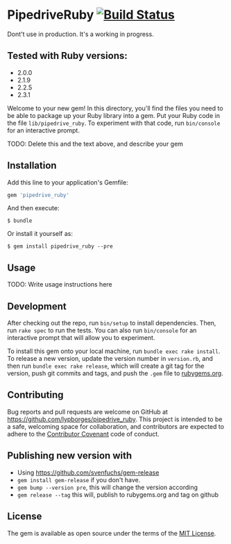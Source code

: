 # PipedriveRuby [![Build Status](https://travis-ci.org/lypborges/pipedrive_ruby.svg?branch=master)](https://travis-ci.org/lypborges/pipedrive_ruby)
Dont't use in production. It's a working in progress.

## Tested with Ruby versions:
- 2.0.0
- 2.1.9
- 2.2.5
- 2.3.1

Welcome to your new gem! In this directory, you'll find the files you need to be able to package up your Ruby library into a gem. Put your Ruby code in the file `lib/pipedrive_ruby`. To experiment with that code, run `bin/console` for an interactive prompt.

TODO: Delete this and the text above, and describe your gem

## Installation

Add this line to your application's Gemfile:

```ruby
gem 'pipedrive_ruby'
```

And then execute:

    $ bundle

Or install it yourself as:

    $ gem install pipedrive_ruby --pre

## Usage

TODO: Write usage instructions here

## Development

After checking out the repo, run `bin/setup` to install dependencies. Then, run `rake spec` to run the tests. You can also run `bin/console` for an interactive prompt that will allow you to experiment.

To install this gem onto your local machine, run `bundle exec rake install`. To release a new version, update the version number in `version.rb`, and then run `bundle exec rake release`, which will create a git tag for the version, push git commits and tags, and push the `.gem` file to [rubygems.org](https://rubygems.org).

## Contributing

Bug reports and pull requests are welcome on GitHub at https://github.com/lypborges/pipedrive_ruby. This project is intended to be a safe, welcoming space for collaboration, and contributors are expected to adhere to the [Contributor Covenant](http://contributor-covenant.org) code of conduct.

## Publishing new version with
- Using https://github.com/svenfuchs/gem-release
- `gem install gem-release` if you don't have.
- `gem bump --version pre`, this will change the version according
- `gem release --tag` this will, publish to rubygems.org and tag on github


## License

The gem is available as open source under the terms of the [MIT License](http://opensource.org/licenses/MIT).
